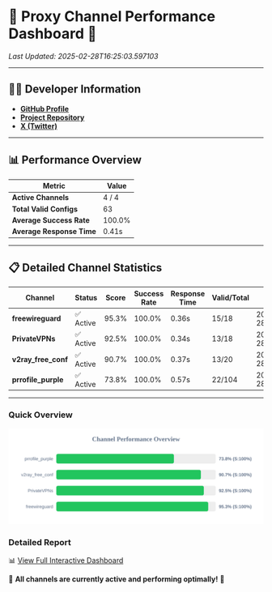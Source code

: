 # 🌟 Proxy Channel Performance Dashboard 🌟

_Last Updated: 2025-02-28T16:25:03.597103_

---

## 👩‍💻 Developer Information

- **[GitHub Profile](https://github.com/4n0nymou3)**  
- **[Project Repository](https://github.com/4n0nymou3/multi-proxy-config-fetcher)**  
- **[X (Twitter)](https://x.com/4n0nymou3)**  

---

## 📊 Performance Overview

| Metric                | Value       |
|-----------------------|-------------|
| **Active Channels**   | 4 / 4       |
| **Total Valid Configs** | 63          |
| **Average Success Rate** | 100.0%      |
| **Average Response Time** | 0.41s       |

---

## 📋 Detailed Channel Statistics

| Channel          | Status     | Score  | Success Rate | Response Time | Valid/Total | Last Success               |
|------------------|------------|--------|--------------|---------------|-------------|----------------------------|
| **freewireguard**  | ✅ Active  | 95.3%  | 100.0% | 0.36s         | 15/18       | 2025-02-28T16:25:03.595354 |
| **PrivateVPNs**  | ✅ Active  | 92.5%  | 100.0% | 0.34s         | 13/18       | 2025-02-28T16:25:03.204927 |
| **v2ray_free_conf**  | ✅ Active  | 90.7%  | 100.0% | 0.37s         | 13/20       | 2025-02-28T16:25:02.830743 |
| **prrofile_purple**  | ✅ Active  | 73.8%  | 100.0% | 0.57s         | 22/104       | 2025-02-28T16:25:02.418795 |

---

### Quick Overview
<div align="center">
  <a href="https://raw.githubusercontent.com/nullluser/NullRepo/refs/heads/main/assets/channel_stats_chart.svg">
    <img src="https://raw.githubusercontent.com/nullluser/NullRepo/refs/heads/main/assets/channel_stats_chart.svg" alt="Source Performance Statistics" width="800">
  </a>
</div>

### Detailed Report
📊 [View Full Interactive Dashboard](https://htmlpreview.github.io/?https://github.com/nullluser/NullRepo/blob/main/assets/performance_report.html)

🎉 **All channels are currently active and performing optimally!** 🎉
